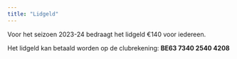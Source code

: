 ```yaml
---
title: "Lidgeld"
---
```


Voor het seizoen 2023-24 bedraagt het lidgeld €140 voor iedereen.

Het lidgeld kan betaald worden op de clubrekening: **BE63 7340 2540 4208**
